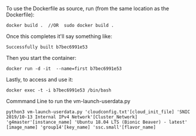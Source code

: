 To use the Dockerfile as source, run (from the same location as the Dockerfile):

    docker build .  //OR  sudo docker build .

Once this completes it'll say something like:

    Successfully built b7bec6991e53

Then you start the container:
    
    docker run -d -it  --name=first b7bec6991e53
    
Lastly, to access and use it:
    
    docker exec -t -i b7bec6991e53 /bin/bash
   

Commmand Line to run the vm-launch-userdata.py

`python3 vm-launch-userdata.py 'cloudconfig.txt'[cloud_init_file] 'SNIC 2019/10-13 Internal IPv4 Network'[Cluster_Network] 'g4master'[instance_name] 'Ubuntu 18.04 LTS (Bionic Beaver) - latest' [image_name] 'group14'[key_name] 'ssc.small'[flavor_name]`


